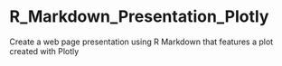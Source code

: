 # R_Markdown_Presentation_Plotly
Create a web page presentation using R Markdown that features a plot created with Plotly
